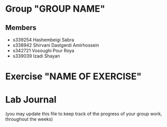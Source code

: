 # Group "GROUP NAME"

## Members
- s339254 Hashembeigi Sabra
- s338942 Shirvani Dastgerdi Amirhossein
- s342721 Vosoughi Pour Roya
- s339039 Izadi Shayan


# Exercise "NAME OF EXERCISE"

# Lab Journal

(you may update this file to keep track of the progress of your group work, throughout the weeks)
